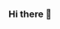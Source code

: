 ### Hi there 👋

<!--
**Josuemartinsc/Josuemartinsc** is a ✨ _special_ ✨ repository because its `README.md` (this file) appears on your GitHub profile.

-Olá a todos!!!!

- ESTUDANTE da Ciencia da Computação - UFSCar 021

- Tentando Dominar o C/C++.
- Aprendendo o Python para Analise de Dados.

- De boa com a vida de computeiro 😎💻
